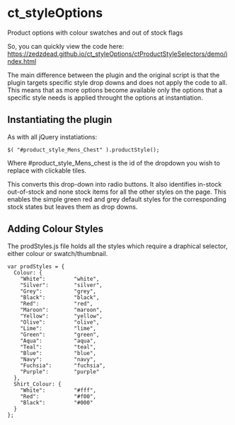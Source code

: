 # ct_styleOptions
Product options with colour swatches and out of stock flags

So, you can quickly view the code here:
https://zedzdead.github.io/ct_styleOptions/ctProductStyleSelectors/demo/index.html

The main difference between the plugin and the original script is that the plugin targets specific style drop downs and does not apply the code to all.  This means that as more options become available only the options that a specific style needs is applied throught the options at instantiation.

## Instantiating the plugin

As with all jQuery instatiations:

	$( "#product_style_Mens_Chest" ).productStyle();

Where #product_style_Mens_chest is the id of the dropdown you wish to replace with clickable tiles.

This converts this drop-down into radio buttons.  It also identifies in-stock out-of-stock and none stock items for all the other styles on the page.  This enables the simple green red and grey default styles for the corresponding stock states but leaves them as drop downs.

## Adding Colour Styles

The prodStyles.js file holds all the styles which require a draphical selector, either colour or swatch/thumbnail.
```
var prodStyles = { 
  Colour: {
    "White":         "white",
    "Silver":        "silver",
    "Grey":          "grey",
    "Black":         "black",
    "Red":           "red",
    "Maroon":        "maroon",
    "Yellow":        "yellow",
    "Olive":         "olive",
    "Lime":          "lime",
    "Green":         "green",
    "Aqua":          "aqua",
    "Teal":          "teal",
    "Blue":          "blue",
    "Navy":          "navy",
    "Fuchsia":       "fuchsia",
    "Purple":        "purple"
  },
  Shirt_Colour: {
    "White":         "#fff",
    "Red":           "#f00",
    "Black":         "#000"  
  }
};
```



